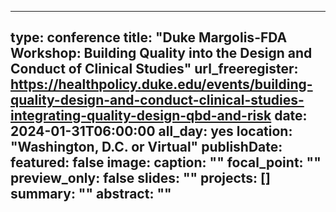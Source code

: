 
---
type: conference
title: "Duke Margolis-FDA Workshop: Building Quality into the Design and Conduct of Clinical Studies"
url_freeregister: https://healthpolicy.duke.edu/events/building-quality-design-and-conduct-clinical-studies-integrating-quality-design-qbd-and-risk
date: 2024-01-31T06:00:00
all_day: yes
location: "Washington, D.C. or Virtual"
publishDate: 
featured: false
image:
  caption: ""
  focal_point: ""
  preview_only: false
slides: ""
projects: []
summary: ""
abstract: ""
---

<!--more-->
